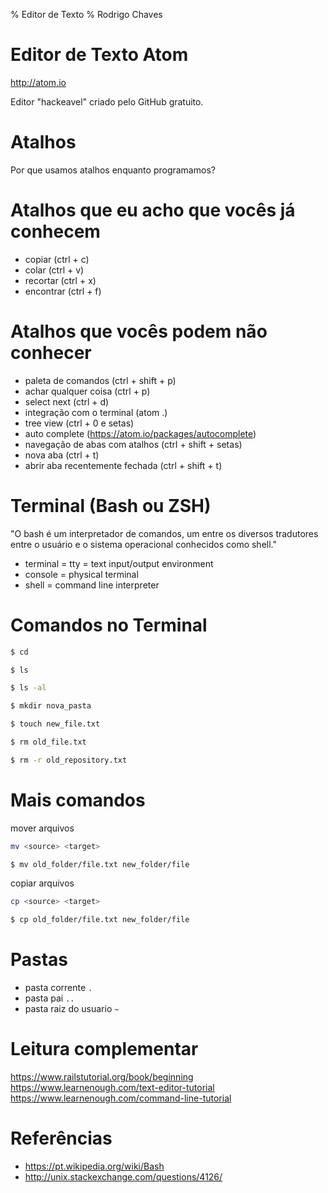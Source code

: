 % Editor de Texto
% Rodrigo Chaves


# Editor de Texto Atom

http://atom.io

Editor "hackeavel" criado pelo GitHub gratuito.

# Atalhos

Por que usamos atalhos enquanto programamos?


# Atalhos que eu acho que vocês já conhecem

+ copiar (ctrl + c)
+ colar (ctrl + v)
+ recortar (ctrl + x)
+ encontrar (ctrl + f)


# Atalhos que vocês podem não conhecer

+ paleta de comandos (ctrl + shift + p)
+ achar qualquer coisa (ctrl + p)
+ select next (ctrl + d)
+ integração com o terminal (atom .)
+ tree view (ctrl + 0 e setas)
+ auto complete (https://atom.io/packages/autocomplete)
+ navegação de abas com atalhos (ctrl + shift + setas)
+ nova aba (ctrl + t)
+ abrir aba recentemente fechada (ctrl + shift + t)


# Terminal (Bash ou ZSH)

"O bash é um interpretador de comandos, um entre os diversos tradutores entre o
usuário e o sistema operacional conhecidos como shell."

+ terminal = tty = text input/output environment
+ console = physical terminal
+ shell = command line interpreter

# Comandos no Terminal

```bash
$ cd

$ ls

$ ls -al

$ mkdir nova_pasta

$ touch new_file.txt

$ rm old_file.txt

$ rm -r old_repository.txt
```

# Mais comandos

mover arquivos
```bash
mv <source> <target>

$ mv old_folder/file.txt new_folder/file
```

copiar arquivos
```bash
cp <source> <target>

$ cp old_folder/file.txt new_folder/file
```

# Pastas

+ pasta corrente `.`
+ pasta pai `..`
+ pasta raiz do usuario `~`

# Leitura complementar

https://www.railstutorial.org/book/beginning
https://www.learnenough.com/text-editor-tutorial
https://www.learnenough.com/command-line-tutorial

# Referências

+ https://pt.wikipedia.org/wiki/Bash
+ http://unix.stackexchange.com/questions/4126/
